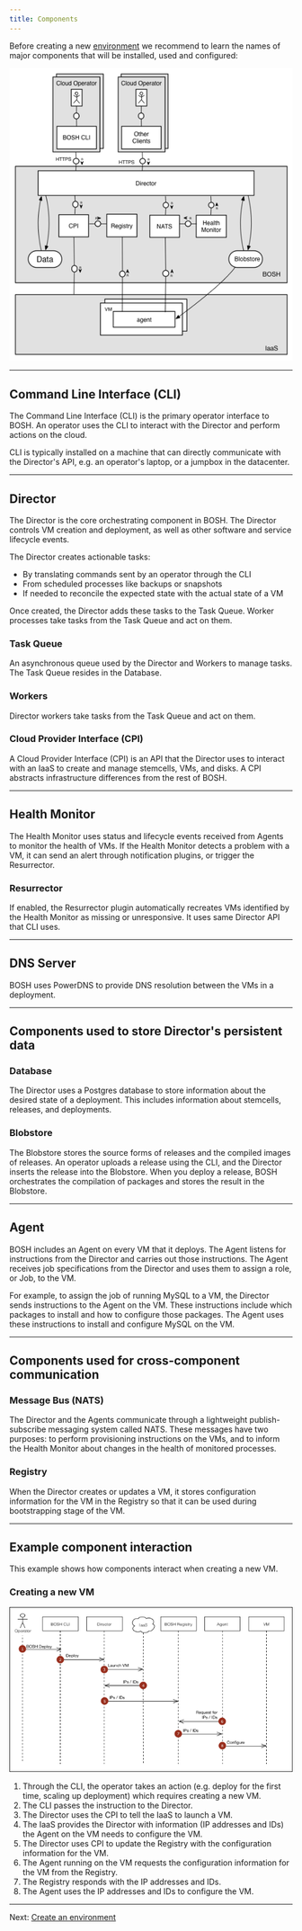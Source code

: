 ```yaml
---
title: Components
---
```


Before creating a new [environment](terminology.html#environment) we recommend to learn the names of major components that will be installed, used and configured:

![image](images/bosh-architecture.png)

---
## <a id="cli"></a> Command Line Interface (CLI)

The Command Line Interface (CLI) is the primary operator interface to BOSH. An operator uses the CLI to interact with the Director and perform actions on the cloud.

CLI is typically installed on a machine that can directly communicate with the Director's API, e.g. an operator's laptop, or a jumpbox in the datacenter.

---
## <a id="director"></a> Director

The Director is the core orchestrating component in BOSH. The Director controls VM creation and deployment, as well as other software and service lifecycle events.

The Director creates actionable tasks:

* By translating commands sent by an operator through the CLI
* From scheduled processes like backups or snapshots
* If needed to reconcile the expected state with the actual state of a VM

Once created, the Director adds these tasks to the Task Queue. Worker processes take tasks from the Task Queue and act on them.

### <a id="queue"></a> Task Queue

An asynchronous queue used by the Director and Workers to manage tasks. The Task Queue resides in the Database.

### <a id="workers"></a> Workers

Director workers take tasks from the Task Queue and act on them.

### <a id="cpi"></a> Cloud Provider Interface (CPI)

A Cloud Provider Interface (CPI) is an API that the Director uses to interact with an IaaS to create and manage stemcells, VMs, and disks. A CPI abstracts infrastructure differences from the rest of BOSH.

---
## <a id="health-monitor"></a> Health Monitor

The Health Monitor uses status and lifecycle events received from Agents to monitor the health of VMs. If the Health Monitor detects a problem with a VM, it can send an alert through notification plugins, or trigger the Resurrector.

### <a id="resurrector"></a> Resurrector

If enabled, the Resurrector plugin automatically recreates VMs identified by the Health Monitor as missing or unresponsive. It uses same Director API that CLI uses.

---
## <a id="dns"></a> DNS Server

BOSH uses PowerDNS to provide DNS resolution between the VMs in a deployment.

---
## <a id="persistent"></a> Components used to store Director's persistent data

### <a id="database"></a> Database

The Director uses a Postgres database to store information about the desired state of a deployment. This includes information about stemcells, releases, and deployments.

### <a id="blobstore"></a> Blobstore

The Blobstore stores the source forms of releases and the compiled images of releases. An operator uploads a release using the CLI, and the Director inserts the release into the Blobstore. When you deploy a release, BOSH orchestrates the compilation of packages and stores the result in the Blobstore.

---
## <a id="agent"></a> Agent

BOSH includes an Agent on every VM that it deploys. The Agent listens for instructions from the Director and carries out those instructions. The Agent receives job specifications from the Director and uses them to assign a role, or Job, to the VM.

For example, to assign the job of running MySQL to a VM, the Director sends instructions to the Agent on the VM. These instructions include which packages to install and how to configure those packages. The Agent uses these instructions to install and configure MySQL on the VM.

---
## <a id="comm"></a> Components used for cross-component communication

### <a id="nats"></a> Message Bus (NATS)

The Director and the Agents communicate through a lightweight publish-subscribe messaging system called NATS. These messages have two purposes: to perform provisioning instructions on the VMs, and to inform the Health Monitor about changes in the health of monitored processes.

### <a id="registry"></a> Registry

When the Director creates or updates a VM, it stores configuration information for the VM in the Registry so that it can be used during bootstrapping stage of the VM.

---
## <a id="example"></a> Example component interaction

This example shows how components interact when creating a new VM.

### <a id="create-vm"></a> Creating a new VM

![image](images/deploy-sequence.png)

1. Through the CLI, the operator takes an action (e.g. deploy for the first time, scaling up deployment) which requires creating a new VM.
1. The CLI passes the instruction to the Director.
1. The Director uses the CPI to tell the IaaS to launch a VM.
1. The IaaS provides the Director with information (IP addresses and IDs) the Agent on the VM needs to configure the VM.
1. The Director uses CPI to update the Registry with the configuration information for the VM.
1. The Agent running on the VM requests the configuration information for the VM from the Registry.
1. The Registry responds with the IP addresses and IDs.
1. The Agent uses the IP addresses and IDs to configure the VM.

---
Next: [Create an environment](init.html)
